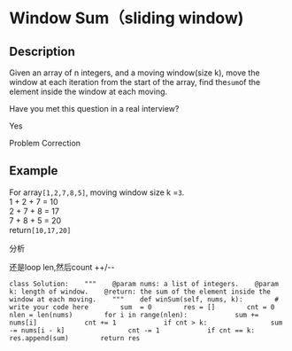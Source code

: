 # Window Sum（sliding window\)

## Description

Given an array of n integers, and a moving window\(size k\), move the window at each iteration from the start of the array, find the`sum`of the element inside the window at each moving.

Have you met this question in a real interview?

Yes

Problem Correction

## Example

For array`[1,2,7,8,5]`, moving window size k =`3`.  
1 + 2 + 7 = 10  
2 + 7 + 8 = 17  
7 + 8 + 5 = 20  
return`[10,17,20]`

分析

还是loop len,然后count ++/--

```text
class Solution:    """    @param nums: a list of integers.    @param k: length of window.    @return: the sum of the element inside the window at each moving.    """    def winSum(self, nums, k):        # write your code here        sum  = 0        res = []        cnt = 0        nlen = len(nums)        for i in range(nlen):            sum += nums[i]            cnt += 1            if cnt > k:                sum -= nums[i - k]                cnt -= 1            if cnt == k:                res.append(sum)        return res
```

